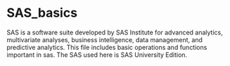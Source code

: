 # SAS_basics
SAS is a software suite developed by SAS Institute for advanced analytics, multivariate analyses, business intelligence, data management, and predictive analytics.
This file includes basic operations and functions important in sas.
The SAS used here is SAS University Edition.
